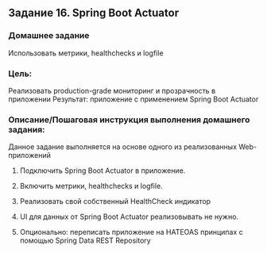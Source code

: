 ## Задание 16. Spring Boot Actuator

### Домашнее задание
Использовать метрики, healthchecks и logfile

### Цель:
Реализовать production-grade мониторинг и прозрачность в приложении
Результат: приложение с применением Spring Boot Actuator

### Описание/Пошаговая инструкция выполнения домашнего задания:

Данное задание выполняется на основе одного из реализованных Web-приложений

1. Подключить Spring Boot Actuator в приложение.

2. Включить метрики, healthchecks и logfile.

3. Реализовать свой собственный HealthCheck индикатор

4. UI для данных от Spring Boot Actuator реализовывать не нужно.

5. Опционально: переписать приложение на HATEOAS принципах с помощью Spring Data REST Repository